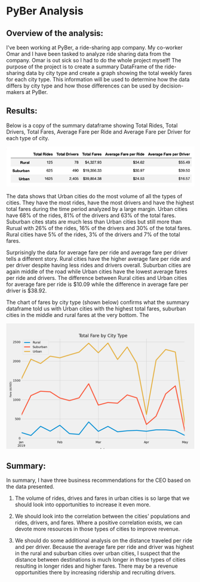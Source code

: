 # PyBer Analysis
## Overview of the analysis: 

I've been working at PyBer, a ride-sharing app company. My co-worker Omar and I have been tasked to analyze ride sharing data from the company. Omar is out sick so I had to do the whole project myself! The purpose of the project is to create a summary DataFrame of the ride-sharing data by city type and create a graph showing the total weekly fares for each city type. This information will be used to determine how the data differs by city type and how those differences can be used by decision-makers at PyBer.

## Results: 

Below is a copy of the summary dataframe showing Total Rides, Total Drivers, Total Fares, Average Fare per Ride and Average Fare per Driver for each type of city. 

![PyBer Summary Dataframe](https://github.com/ereekaj/PyBer_Analysis/blob/main/analysis/PyBer_summary_df.png)

The data shows that Urban cities do the most volume of all the types of cities. They have the most rides, have the most drivers and have the highest total fares during the time period analyzed by a large margin. Urban cities have 68% of the rides, 81% of the drivers and 63% of the total fares. Suburban cites stats are much less than Urban cities but still more than Rurual with 26% of the rides, 16% of the drivers and 30% of the total fares. Rural cities have 5% of the rides, 3% of the drivers and 7% of the total fares. 

Surprisingly the data for average fare per ride and average fare per driver tells a different story.  Rural cities have the higher average fare per ride and per driver despite having less rides and drivers overall. Suburban cities are again middle of the road while Urban cities have the lowest average fares per ride and drivers. The difference between Rural cities and Urban cities for average fare per ride is $10.09 while the difference in average fare per driver is $38.92.  

The chart of fares by city type (shown below) confirms what the summary dataframe told us with Urban cities with the highest total fares, suburban cities in the middle and rural fares at the very bottom. The 

![PyBer Summary Chart of fares by city](https://github.com/ereekaj/PyBer_Analysis/blob/main/analysis/PyBer_fare_summary.png)

## Summary: 

In summary, I have three business recommendations for the CEO based on the data presented. 

1. The volume of rides, drives and fares in urban cities is so large that we should look into opportunities to increase it even more.   

2. We should look into the correlation between the cities' populations and rides, drivers, and fares. Where a positive correlation exists, we can devote more resources in those types of cities to improve revenue. 

3. We should do some additional analysis on the distance traveled per ride and per driver. Because the average fare per ride and driver was highest in the rural and suburban cities over urban cities, I suspect that the distance between destinations is much longer in those types of cities resulting in longer rides and higher fares. There may be a revenue opportunities there by increasing ridership and recruiting drivers. 

